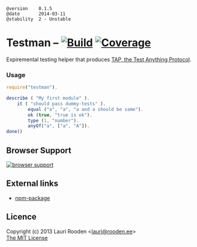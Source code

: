 
[1]: https://secure.travis-ci.org/lauriro/testman.png
[2]: https://travis-ci.org/lauriro/testman
[3]: https://coveralls.io/repos/lauriro/testman/badge.png
[4]: https://coveralls.io/r/lauriro/testman
[7]: https://ci.testling.com/lauriro/testman.png
[8]: https://ci.testling.com/lauriro/testman
[npm-package]: https://npmjs.org/package/testman



    @version    0.1.5
    @date       2014-03-11
    @stability  2 - Unstable



Testman &ndash; [![Build][1]][2] [![Coverage][3]][4]
=======

Expiremental testing helper 
that produces [TAP, the Test Anything Protocol](http://testanything.org/).

### Usage

```javascript
require("testman").

describe ( "My first module" ).
	it ( "should pass dummy-tests" ).
		equal ("a", "a", "a and a should be same").
		ok (true, "true is ok").
		type (1, "number").
        anyOf("a", ["a", "A"]).
done()
```



Browser Support
---------------

[![browser support][7]][8]



External links
--------------

-   [npm-package][]


Licence
-------

Copyright (c) 2013 Lauri Rooden &lt;lauri@rooden.ee&gt;  
[The MIT License](http://lauri.rooden.ee/mit-license.txt)


